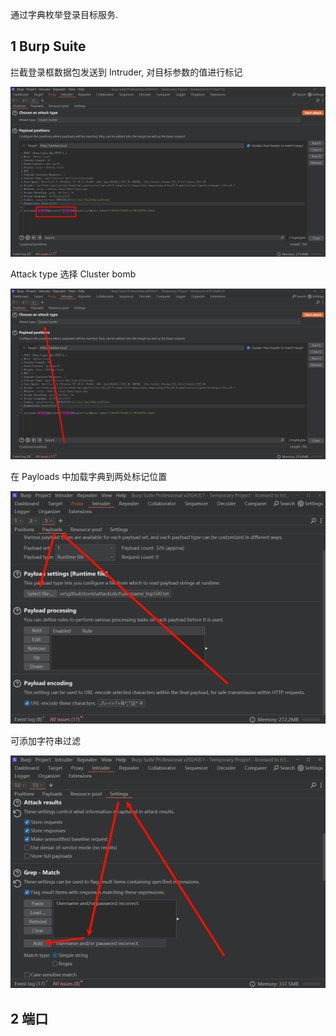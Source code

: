 通过字典枚举登录目标服务.

## 1 Burp Suite

拦截登录框数据包发送到 Intruder, 对目标参数的值进行标记

![拦截登录框数据包发送到 Intruder, 对目标参数的值进行标记](./../../../../images/%E6%9A%B4%E5%8A%9B%E7%A0%B4%E8%A7%A3/%E6%8B%A6%E6%88%AA%E7%99%BB%E5%BD%95%E6%A1%86%E6%95%B0%E6%8D%AE%E5%8C%85%E5%8F%91%E9%80%81%E5%88%B0%20Intruder,%20%E5%AF%B9%E7%9B%AE%E6%A0%87%E5%8F%82%E6%95%B0%E7%9A%84%E5%80%BC%E8%BF%9B%E8%A1%8C%E6%A0%87%E8%AE%B0.png)

Attack type 选择 Cluster bomb

![Attack type 选择 Cluster bomb](./../../../../images/%E6%9A%B4%E5%8A%9B%E7%A0%B4%E8%A7%A3/Attack%20type%20%E9%80%89%E6%8B%A9%20Cluster%20bomb.png)

在 Payloads 中加载字典到两处标记位置

![在 Payloads 中加载字典到两处标记位置](./../../../../images/%E6%9A%B4%E5%8A%9B%E7%A0%B4%E8%A7%A3/%E5%9C%A8%20Payloads%20%E4%B8%AD%E5%8A%A0%E8%BD%BD%E5%AD%97%E5%85%B8%E5%88%B0%E4%B8%A4%E5%A4%84%E6%A0%87%E8%AE%B0%E4%BD%8D%E7%BD%AE.png)

可添加字符串过滤

![可添加字符串过滤](./../../../../images/%E6%9A%B4%E5%8A%9B%E7%A0%B4%E8%A7%A3/%E5%8F%AF%E6%B7%BB%E5%8A%A0%E5%AD%97%E7%AC%A6%E4%B8%B2%E8%BF%87%E6%BB%A4.png)

## 2 端口
